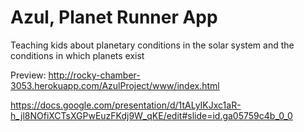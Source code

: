 # Azul, Planet Runner App

Teaching kids about planetary conditions in the solar system and the conditions in which planets exist

Preview:
http://rocky-chamber-3053.herokuapp.com/AzulProject/www/index.html

https://docs.google.com/presentation/d/1tALyIKJxc1aR-h_jl8NOfiXCTsXGPwEuzFKdj9W_qKE/edit#slide=id.ga05759c4b_0_0

